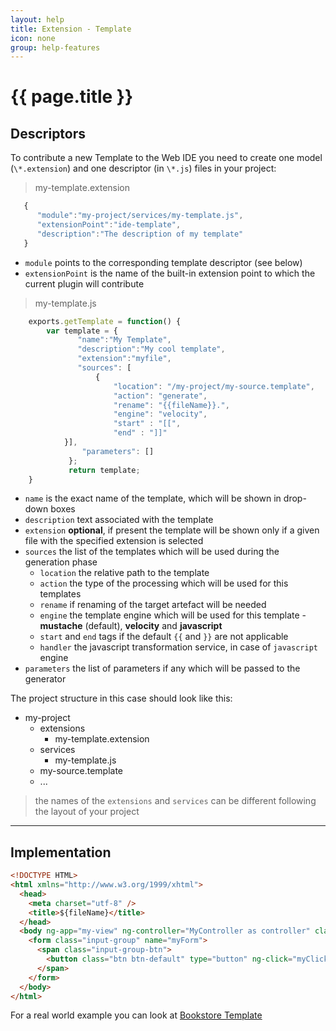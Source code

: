 ```yaml
---
layout: help
title: Extension - Template
icon: none
group: help-features
---
```


{{ page.title }}
===

Descriptors
---

To contribute a new Template to the Web IDE you need to create one model (`\*.extension`) and one descriptor (in `\*.js`) files in your project:

> my-template.extension

```javascript
   {
      "module":"my-project/services/my-template.js",
      "extensionPoint":"ide-template",
      "description":"The description of my template"
   }
```

* `module` points to the corresponding template descriptor (see below)
* `extensionPoint` is the name of the built-in extension point to which the current plugin will contribute


> my-template.js

```javascript
    exports.getTemplate = function() {
	    var template = {
               "name":"My Template",
               "description":"My cool template",
               "extension":"myfile",
               "sources": [
                   {
                       "location": "/my-project/my-source.template", 
                       "action": "generate",
                       "rename": "{{fileName}}.",
                       "engine": "velocity",
                       "start" : "[[",
                       "end" : "]]"
		    }],
                "parameters": []
             };
             return template;
    }
```

* `name` is the exact name of the template, which will be shown in drop-down boxes
* `description` text associated with the template
* `extension` **optional**, if present the template will be shown only if a given file with the specified extension is selected
* `sources` the list of the templates which will be used during the generation phase
  * `location` the relative path to the template
  * `action` the type of the processing which will be used for this templates
  * `rename` if renaming of the target artefact will be needed
  * `engine` the template engine which will be used for this template -  **mustache** (default), **velocity** and **javascript**
  * `start` and `end` tags if the default ```{{``` and ```}}``` are not applicable
  * `handler` the javascript transformation service, in case of `javascript` engine
* `parameters` the list of parameters if any which will be passed to the generator



The project structure in this case should look like this:

- my-project
    - extensions
        - my-template.extension
    - services
        - my-template.js
    - my-source.template
    - ...


> the names of the `extensions` and `services` can be different following the layout of your project
   
---

Implementation
---

```html
<!DOCTYPE HTML>
<html xmlns="http://www.w3.org/1999/xhtml">
  <head>
    <meta charset="utf-8" />
    <title>${fileName}</title>
  </head>
  <body ng-app="my-view" ng-controller="MyController as controller" class="view">
    <form class="input-group" name="myForm">
      <span class="input-group-btn">
        <button class="btn btn-default" type="button" ng-click="myClick()"><i class="fa fa-bolt"></i></button>
      </span>
    </form>
  </body>
</html>
```
For а real world example you can look at [Bookstore Template](https://github.com/dirigiblelabs/template-bookstore)

